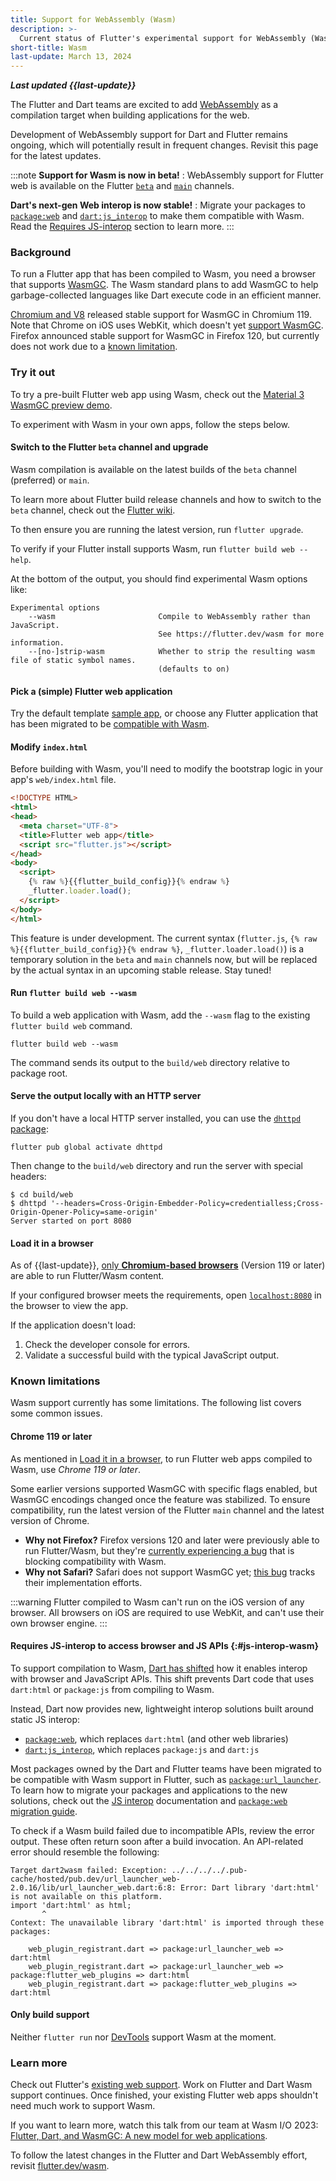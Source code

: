 ```yaml
---
title: Support for WebAssembly (Wasm)
description: >-
  Current status of Flutter's experimental support for WebAssembly (Wasm).
short-title: Wasm
last-update: March 13, 2024
---
```


**_Last updated {{last-update}}_**

The Flutter and Dart teams are excited to add
[WebAssembly](https://webassembly.org/) as a compilation target when building
applications for the web.

Development of WebAssembly support for Dart and Flutter remains ongoing,
which will potentially result in frequent changes. 
Revisit this page for the latest updates.

:::note
**Support for Wasm is now in beta!**
: WebAssembly support for Flutter web is
  available on the Flutter [`beta`][] and [`main`][] channels.

**Dart's next-gen Web interop is now stable!**
: Migrate your packages to [`package:web`][] and [`dart:js_interop`][]
  to make them compatible with Wasm. Read the
  [Requires JS-interop](#js-interop-wasm)
  section to learn more. 
:::

[`beta`]: {{site.github}}/flutter/flutter/wiki/flutter-build-release-channels#beta
[`main`]: {{site.github}}/flutter/flutter/wiki/flutter-build-release-channels#master-aka-main
[`package:web`]: {{site.pub-pkg}}/web
[`dart:js_interop`]: {{site.dart.api}}/{{site.dart.sdk.channel}}/dart-js_interop 

### Background

To run a Flutter app that has been compiled to Wasm,
you need a browser that supports [WasmGC][].
The Wasm standard plans to add WasmGC to help garbage-collected languages
like Dart execute code in an efficient manner.

[Chromium and V8][] released stable support for WasmGC in Chromium 119.
Note that Chrome on iOS uses WebKit, which doesn't yet [support WasmGC][].
Firefox announced stable support for WasmGC in Firefox 120,
but currently does not work due to a [known limitation](#known-limitations). 

[WasmGC]: https://github.com/WebAssembly/gc/tree/main/proposals/gc
[Chromium and V8]: https://chromestatus.com/feature/6062715726462976
[support WasmGC]: https://bugs.webkit.org/show_bug.cgi?id=247394
[issue]: https://bugzilla.mozilla.org/show_bug.cgi?id=1788206

### Try it out

To try a pre-built Flutter web app using Wasm, check out the
[Material 3 WasmGC preview demo](https://flutterweb-wasm.web.app/).

To experiment with Wasm in your own apps, follow the steps below.

#### Switch to the Flutter `beta` channel and upgrade

Wasm compilation is available on the latest builds of
the `beta` channel (preferred) or `main`.

To learn more about Flutter build release channels and how to switch to
the `beta` channel, check out the
[Flutter wiki](https://github.com/flutter/flutter/wiki/Flutter-build-release-channels).

To then ensure you are running the latest version,
run `flutter upgrade`.

To verify if your Flutter install supports Wasm,
run `flutter build web --help`.

At the bottom of the output, you should find experimental Wasm options like:

```console
Experimental options
    --wasm                       Compile to WebAssembly rather than JavaScript.
                                 See https://flutter.dev/wasm for more information.
    --[no-]strip-wasm            Whether to strip the resulting wasm file of static symbol names.
                                 (defaults to on)
```

#### Pick a (simple) Flutter web application

Try the default template [sample app][], or choose any Flutter application
that has been migrated to be
[compatible with Wasm](#js-interop-wasm).

[sample app]: /get-started/test-drive

#### Modify `index.html`

Before building with Wasm, you'll need to modify the bootstrap logic in
your app's `web/index.html` file.

```html
<!DOCTYPE HTML>
<html>
<head>
  <meta charset="UTF-8">
  <title>Flutter web app</title>
  <script src="flutter.js"></script>
</head>
<body>
  <script>
    {% raw %}{{flutter_build_config}}{% endraw %}
    _flutter.loader.load();
  </script>
</body>
</html>
```

This feature is under development. The current syntax
(`flutter.js`, `{% raw %}{{flutter_build_config}}{% endraw %}`,
`_flutter.loader.load()`) is a temporary solution in the `beta` and `main`
channels now, but will be replaced by the actual syntax in an upcoming stable
release. Stay tuned!

#### Run `flutter build web --wasm`

To build a web application with Wasm, add the `--wasm` flag to
the existing `flutter build web` command.

```console
flutter build web --wasm
```

The command sends its output to the `build/web` directory relative to
package root.

#### Serve the output locally with an HTTP server

If you don't have a local HTTP server installed, you can use the
[`dhttpd` package]({{site.pub-pkg}}/dhttpd):

```console
flutter pub global activate dhttpd
```

Then change to the `build/web` directory
and run the server with special headers:

```console
$ cd build/web
$ dhttpd '--headers=Cross-Origin-Embedder-Policy=credentialless;Cross-Origin-Opener-Policy=same-origin'
Server started on port 8080
```

#### Load it in a browser

As of {{last-update}},
[only **Chromium-based browsers**](#chrome-119-or-later)
(Version 119 or later) are able to run Flutter/Wasm content. 

If your configured browser meets the requirements, open
[`localhost:8080`](http://localhost:8080) in the browser to view the app.

If the application doesn't load:

1. Check the developer console for errors.
1. Validate a successful build with the typical JavaScript output.

### Known limitations

Wasm support currently has some limitations.
The following list covers some common issues.

#### Chrome 119 or later

As mentioned in [Load it in a browser](#load-it-in-a-browser), 
to run Flutter web apps compiled to Wasm, 
use _Chrome 119 or later_.

Some earlier versions supported WasmGC with specific flags enabled,
but WasmGC encodings changed once the feature was stabilized.
To ensure compatibility, run the latest version of the Flutter `main` channel
and the latest version of Chrome.

- **Why not Firefox?**
  Firefox versions 120 and later were previously able to run Flutter/Wasm,
  but they're [currently experiencing a bug][] that is
  blocking compatibility with Wasm.
- **Why not Safari?**
  Safari does not support WasmGC yet; [this bug][] tracks their
  implementation efforts.

:::warning
Flutter compiled to Wasm can't run on the iOS version of any browser.
All browsers on iOS are required to use WebKit,
and can't use their own browser engine.
:::

[currently experiencing a bug]: https://bugzilla.mozilla.org/show_bug.cgi?id=1788206
[this bug]: https://bugs.webkit.org/show_bug.cgi?id=247394

#### Requires JS-interop to access browser and JS APIs {:#js-interop-wasm}

To support compilation to Wasm, [Dart has shifted][JS interop]
how it enables interop with browser and JavaScript APIs.
This shift prevents Dart code that uses `dart:html` or `package:js`
from compiling to Wasm.

Instead, Dart now provides new, lightweight interop solutions built around
static JS interop:

- [`package:web`][], which replaces `dart:html` (and other web libraries)
- [`dart:js_interop`][], which replaces `package:js` and `dart:js`

Most packages owned by the Dart and Flutter teams have been
migrated to be compatible with Wasm support in Flutter,
such as [`package:url_launcher`][].
To learn how to migrate your packages and applications to the new solutions,
check out the [JS interop][] documentation and [`package:web` migration guide][].

To check if a Wasm build failed due to
incompatible APIs, review the error output.
These often return soon after a build invocation.
An API-related error should resemble the following:

```plaintext
Target dart2wasm failed: Exception: ../../../../.pub-cache/hosted/pub.dev/url_launcher_web-2.0.16/lib/url_launcher_web.dart:6:8: Error: Dart library 'dart:html' is not available on this platform.
import 'dart:html' as html;
       ^
Context: The unavailable library 'dart:html' is imported through these packages:

    web_plugin_registrant.dart => package:url_launcher_web => dart:html
    web_plugin_registrant.dart => package:url_launcher_web => package:flutter_web_plugins => dart:html
    web_plugin_registrant.dart => package:flutter_web_plugins => dart:html
```

[`package:url_launcher`]: {{site.pub-pkg}}/url_launcher
[`package:web` migration guide]: {{site.dart-site}}/interop/js-interop/package-web
[JS interop]: {{site.dart-site}}/interop/js-interop

#### Only build support

Neither `flutter run` nor [DevTools](/tools/devtools) support
Wasm at the moment.

### Learn more

Check out Flutter's
[existing web support]({{site.main-url}}/multi-platform/web).
Work on Flutter and Dart Wasm support continues.
Once finished, your existing Flutter web apps
shouldn't need much work to support Wasm.

If you want to learn more, watch this talk from our team at Wasm I/O 2023:
[Flutter, Dart, and WasmGC: A new model for web applications](https://youtu.be/Nkjc9r0WDNo).

To follow the latest changes in the Flutter and Dart WebAssembly effort,
revisit [flutter.dev/wasm]({{site.main-url}}/wasm).
